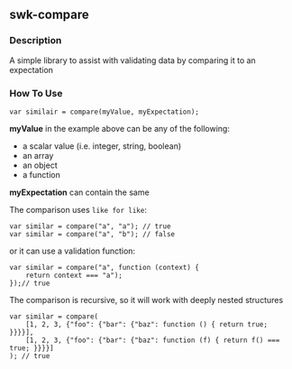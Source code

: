 ## swk-compare

### Description
A simple library to assist with validating data by comparing it to an expectation

### How To Use

    var similair = compare(myValue, myExpectation);

**myValue** in the example above can be any of the following:

* a scalar value (i.e. integer, string, boolean)
* an array
* an object
* a function

**myExpectation** can contain the same

The comparison uses `like for like`:

    var similar = compare("a", "a"); // true
    var similar = compare("a", "b"); // false

or it can use a validation function:

    var similar = compare("a", function (context) {
        return context === "a");
    });// true

The comparison is recursive, so it will work with deeply nested structures

    var similar = compare(
        [1, 2, 3, {"foo": {"bar": {"baz": function () { return true; }}}}],
        [1, 2, 3, {"foo": {"bar": {"baz": function (f) { return f() === true; }}}}]
    ); // true

